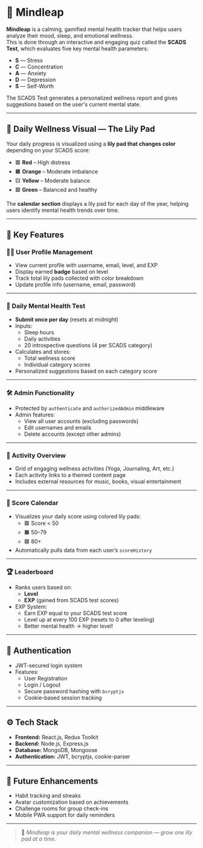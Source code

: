# 🧠 Mindleap

**Mindleap** is a calming, gamified mental health tracker that helps users analyze their mood, sleep, and emotional wellness.  
This is done through an interactive and engaging quiz called the **SCADS Test**, which evaluates five key mental health parameters:

- **S** — Stress  
- **C** — Concentration  
- **A** — Anxiety  
- **D** — Depression  
- **S** — Self-Worth  

The SCADS Test generates a personalized wellness report and gives suggestions based on the user's current mental state.

---

## 🌿 Daily Wellness Visual — The Lily Pad

Your daily progress is visualized using a **lily pad that changes color** depending on your SCADS score:

- 🟥 **Red** – High distress  
- 🟧 **Orange** – Moderate imbalance  
- 🟨 **Yellow** – Moderate balance  
- 🟩 **Green** – Balanced and healthy  

The **calendar section** displays a lily pad for each day of the year, helping users identify mental health trends over time.

---

## 🌟 Key Features

### 🧑‍💼 User Profile Management
- View current profile with username, email, level, and EXP
- Display earned **badge** based on level
- Track total lily pads collected with color breakdown
- Update profile info (username, email, password)

---

### 📅 Daily Mental Health Test
- **Submit once per day** (resets at midnight)
- Inputs:
  - Sleep hours  
  - Daily activities  
  - 20 introspective questions (4 per SCADS category)
- Calculates and stores:
  - Total wellness score
  - Individual category scores
- Personalized suggestions based on each category score

---

### 🛠️ Admin Functionality
- Protected by `authenticate` and `authorizedAdmin` middleware
- Admin features:
  - View all user accounts (excluding passwords)
  - Edit usernames and emails
  - Delete accounts (except other admins)

---

### 🎯 Activity Overview
- Grid of engaging wellness activities (Yoga, Journaling, Art, etc.)
- Each activity links to a themed content page
- Includes external resources for music, books, visual entertainment

---

### 📆 Score Calendar
- Visualizes your daily score using colored lily pads:
  - 🟥 Score < 50  
  - 🟧 50–79  
  - 🟩 80+  
- Automatically pulls data from each user’s `scoreHistory`

---

### 🏆 Leaderboard
- Ranks users based on:
  - **Level**
  - **EXP** (gained from SCADS test scores)
- EXP System:
  - Earn EXP equal to your SCADS test score
  - Level up at every 100 EXP (resets to 0 after leveling)
  - Better mental health → higher level!

---

## 🔐 Authentication
- JWT-secured login system
- Features:
  - User Registration
  - Login / Logout
  - Secure password hashing with `bcryptjs`
  - Cookie-based session tracking

---

## ⚙️ Tech Stack

- **Frontend:** React.js, Redux Toolkit  
- **Backend:** Node.js, Express.js  
- **Database:** MongoDB, Mongoose  
- **Authentication:** JWT, bcryptjs, cookie-parser  

---

## 📌 Future Enhancements
- Habit tracking and streaks  
- Avatar customization based on achievements  
- Challenge rooms for group check-ins  
- Mobile PWA support for daily reminders  

---

> 🌱 *Mindleap is your daily mental wellness companion — grow one lily pad at a time.*
